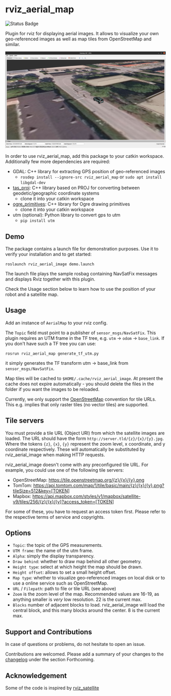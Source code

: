 # rviz_aerial_map

![Status Badge](https://github.com/UniBwTAS/rviz_aerial_map/actions/workflows/basic-build-ci.yml/badge.svg?branch=master)

Plugin for rviz for displaying aerial images. It allows to visualize your own geo-referenced images as well as map tiles
from OpenStreetMap and similar.

![Alt text](.screenshot.png?raw=true "Example Image")

In order to use rviz_aerial_map, add this package to your catkin workspace. Additionally few more dependencies are 
required:

* GDAL: C++ library for extracting GPS position of geo-referenced images
  * `rosdep install --ignore-src rviz_aerial_map` or `sudo apt install libgdal-dev`
* [tas_proj](https://github.com/UniBwTAS/tas_proj): C++ library based on PROJ for converting between geodetic/geographic coordinate systems
  * clone it into your catkin workspace
* [ogre_primitives](https://github.com/UniBwTAS/ogre_primitives): C++ library for Ogre drawing primitives
  * clone it into your catkin workspace
* utm (optional): Python library to convert gps to utm
  * `pip install utm`

## Demo

The package contains a launch file for demonstration purposes.
Use it to verify your installation and to get started:

```
roslaunch rviz_aerial_image demo.launch
```

The launch file plays the sample rosbag containing NavSatFix messages and displays Rviz together with this plugin.

Check the Usage section below to learn how to use the position of your robot and a satellite map.

## Usage

Add an instance of `AerialMap` to your rviz config.

The `Topic` field must point to a publisher of `sensor_msgs/NavSatFix`. This plugin requires an UTM frame in the TF tree, e.g. `utm` -> `odom` -> `base_link`. If you don't have such a TF tree you can use:
```
rosrun rviz_aerial_map generate_tf_utm.py
```
it simply generates the TF transform utm -> base_link from `sensor_msgs/NavSatFix`.

Map tiles will be cached to `$HOME/.cache/rviz_aerial_image`.
At present the cache does not expire automatically - you should delete the files in the folder if you want the images to be reloaded.

Currently, we only support the [OpenStreetMap](http://wiki.openstreetmap.org/wiki/Slippy_map_tilenames) convention for tile URLs.
This e.g. implies that only raster tiles (no vector tiles) are supported.

## Tile servers

You must provide a tile URL (Object URI) from which the satellite images are loaded.
The URL should have the form `http://server.tld/{z}/{x}/{y}.jpg`.
Where the tokens `{z}`, `{x}`, `{y}` represent the zoom level, x coordinate, and y coordinate respectively.
These will automatically be substituted by rviz_aerial_image when making HTTP requests.

rviz_aerial_image doesn't come with any preconfigured tile URL.
For example, you could use one of the following tile servers:

* OpenStreetMap: https://tile.openstreetmap.org/{z}/{x}/{y}.png
* TomTom: https://api.tomtom.com/map/1/tile/basic/main/{z}/{x}/{y}.png?tileSize=512&key=[TOKEN]
* Mapbox: https://api.mapbox.com/styles/v1/mapbox/satellite-v9/tiles/256/{z}/{x}/{y}?access_token=[TOKEN]

For some of these, you have to request an access token first.
Please refer to the respective terms of service and copyrights.

## Options

- `Topic`: the topic of the GPS measurements.
- `UTM frame`: the name of the utm frame.
- `Alpha`: simply the display transparency.
- `Draw behind`: whether to draw map behind all other geometry.
- `Height type`: select at which height the map should be drawn.
- `Height offset`: allows to set a small height offset.
- `Map type`: whether to visualize geo-referenced images on local disk or to use a online service such as OpenStreetMap.
- `URL` / `Filepath`: path to file or tile URL (see above)
- `Zoom` is the zoom level of the map. Recommended values are 16-19, as anything smaller is _very_ low resolution. 22 is the current max.
- `Blocks` number of adjacent blocks to load. rviz_aerial_image will load the central block, and this many blocks around the center. 8 is the current max.

## Support and Contributions

In case of questions or problems, do not hesitate to open an issue.

Contributions are welcomed. Please add a summary of your changes to the [changelog](CHANGELOG.rst) under the section Forthcoming.

## Acknowledgement

Some of the code is inspired by [rviz_satellite](https://github.com/nobleo/rviz_satellite)